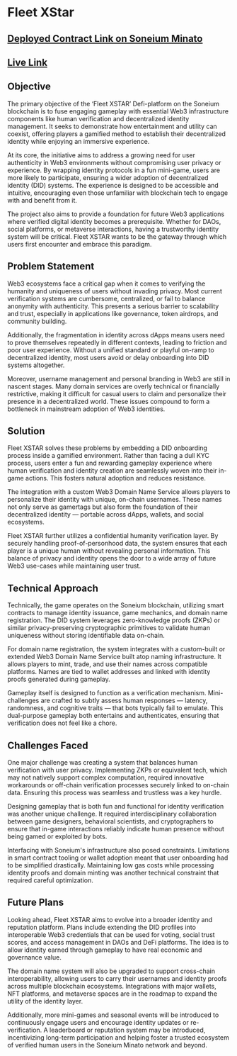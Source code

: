 # Fleet XStar

## [Deployed Contract Link on Soneium Minato](https://soneium-minato.blockscout.com/tx/0xe70ecdf08909f8da4b70e8af48ae66bd01957093d1532f1949ebebd6bcb89fba)

## [Live Link](http://3.148.252.122:3000/#/)

## Objective 

The primary objective of the ‘Fleet XSTAR’ Defi-platform on the Soneium blockchain is to fuse engaging gameplay with essential Web3 infrastructure components like human verification and decentralized identity management. It seeks to demonstrate how entertainment and utility can coexist, offering players a gamified method to establish their decentralized identity while enjoying an immersive experience.

At its core, the initiative aims to address a growing need for user authenticity in Web3 environments without compromising user privacy or experience. By wrapping identity protocols in a fun mini-game, users are more likely to participate, ensuring a wider adoption of decentralized identity (DID) systems. The experience is designed to be accessible and intuitive, encouraging even those unfamiliar with blockchain tech to engage with and benefit from it.

The project also aims to provide a foundation for future Web3 applications where verified digital identity becomes a prerequisite. Whether for DAOs, social platforms, or metaverse interactions, having a trustworthy identity system will be critical. Fleet XSTAR wants to be the gateway through which users first encounter and embrace this paradigm.

## Problem Statement
Web3 ecosystems face a critical gap when it comes to verifying the humanity and uniqueness of users without invading privacy. Most current verification systems are cumbersome, centralized, or fail to balance anonymity with authenticity. This presents a serious barrier to scalability and trust, especially in applications like governance, token airdrops, and community building.

Additionally, the fragmentation in identity across dApps means users need to prove themselves repeatedly in different contexts, leading to friction and poor user experience. Without a unified standard or playful on-ramp to decentralized identity, most users avoid or delay onboarding into DID systems altogether.

Moreover, username management and personal branding in Web3 are still in nascent stages. Many domain services are overly technical or financially restrictive, making it difficult for casual users to claim and personalize their presence in a decentralized world. These issues compound to form a bottleneck in mainstream adoption of Web3 identities.

## Solution 
Fleet XSTAR solves these problems by embedding a DID onboarding process inside a gamified environment. Rather than facing a dull KYC process, users enter a fun and rewarding gameplay experience where human verification and identity creation are seamlessly woven into their in-game actions. This fosters natural adoption and reduces resistance.


The integration with a custom Web3 Domain Name Service allows players to personalize their identity with unique, on-chain usernames. These names not only serve as gamertags but also form the foundation of their decentralized identity — portable across dApps, wallets, and social ecosystems.

Fleet XSTAR further utilizes a confidential humanity verification layer. By securely handling proof-of-personhood data, the system ensures that each player is a unique human without revealing personal information. This balance of privacy and identity opens the door to a wide array of future Web3 use-cases while maintaining user trust.

## Technical Approach 
Technically, the game operates on the Soneium blockchain, utilizing smart contracts to manage identity issuance, game mechanics, and domain name registration. The DID system leverages zero-knowledge proofs (ZKPs) or similar privacy-preserving cryptographic primitives to validate human uniqueness without storing identifiable data on-chain.

For domain name registration, the system integrates with a custom-built or extended Web3 Domain Name Service built atop naming infrastructure. It allows players to mint, trade, and use their names across compatible platforms. Names are tied to wallet addresses and linked with identity proofs generated during gameplay.

Gameplay itself is designed to function as a verification mechanism. Mini-challenges are crafted to subtly assess human responses — latency, randomness, and cognitive traits — that bots typically fail to emulate. This dual-purpose gameplay both entertains and authenticates, ensuring that verification does not feel like a chore.

## Challenges Faced 
One major challenge was creating a system that balances human verification with user privacy. Implementing ZKPs or equivalent tech, which may not natively support complex computation, required innovative workarounds or off-chain verification processes securely linked to on-chain data. Ensuring this process was seamless and trustless was a key hurdle.

Designing gameplay that is both fun and functional for identity verification was another unique challenge. It required interdisciplinary collaboration between game designers, behavioral scientists, and cryptographers to ensure that in-game interactions reliably indicate human presence without being gamed or exploited by bots.

Interfacing with Soneium's infrastructure also posed constraints. Limitations in smart contract tooling or wallet adoption meant that user onboarding had to be simplified drastically. Maintaining low gas costs while processing identity proofs and domain minting was another technical constraint that required careful optimization.

## Future Plans 
Looking ahead, Fleet XSTAR aims to evolve into a broader identity and reputation platform. Plans include extending the DID profiles into interoperable Web3 credentials that can be used for voting, social trust scores, and access management in DAOs and DeFi platforms. The idea is to allow identity earned through gameplay to have real economic and governance value.

The domain name system will also be upgraded to support cross-chain interoperability, allowing users to carry their usernames and identity proofs across multiple blockchain ecosystems. Integrations with major wallets, NFT platforms, and metaverse spaces are in the roadmap to expand the utility of the identity layer.

Additionally, more mini-games and seasonal events will be introduced to continuously engage users and encourage identity updates or re-verification. A leaderboard or reputation system may be introduced, incentivizing long-term participation and helping foster a trusted ecosystem of verified human users in the Soneium Minato network and beyond.
